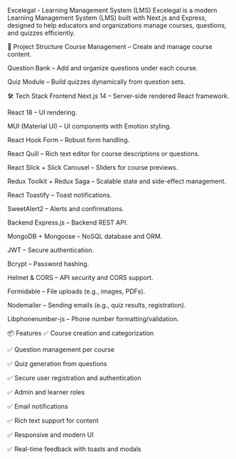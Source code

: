Excelegal - Learning Management System (LMS)
Excelegal is a modern Learning Management System (LMS) built with Next.js and Express, designed to help educators and organizations manage courses, questions, and quizzes efficiently.

🧠 Project Structure
Course Management – Create and manage course content.

Question Bank – Add and organize questions under each course.

Quiz Module – Build quizzes dynamically from question sets.

🛠 Tech Stack
Frontend
Next.js 14 – Server-side rendered React framework.

React 18 – UI rendering.

MUI (Material UI) – UI components with Emotion styling.

React Hook Form – Robust form handling.

React Quill – Rich text editor for course descriptions or questions.

React Slick + Slick Carousel – Sliders for course previews.

Redux Toolkit + Redux Saga – Scalable state and side-effect management.

React Toastify – Toast notifications.

SweetAlert2 – Alerts and confirmations.

Backend
Express.js – Backend REST API.

MongoDB + Mongoose – NoSQL database and ORM.

JWT – Secure authentication.

Bcrypt – Password hashing.

Helmet & CORS – API security and CORS support.

Formidable – File uploads (e.g., images, PDFs).

Nodemailer – Sending emails (e.g., quiz results, registration).

Libphonenumber-js – Phone number formatting/validation.

📦 Features
✅ Course creation and categorization

✅ Question management per course

✅ Quiz generation from questions

✅ Secure user registration and authentication

✅ Admin and learner roles

✅ Email notifications

✅ Rich text support for content

✅ Responsive and modern UI

✅ Real-time feedback with toasts and modals